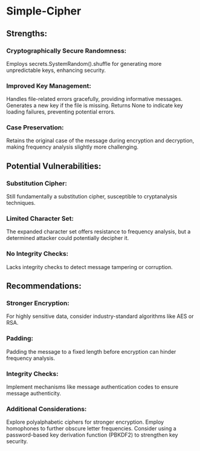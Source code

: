 # Simple-Cipher

## Strengths:

### Cryptographically Secure Randomness:
Employs secrets.SystemRandom().shuffle for generating more unpredictable keys, enhancing security.
### Improved Key Management: 
Handles file-related errors gracefully, providing informative messages.
Generates a new key if the file is missing.
Returns None to indicate key loading failures, preventing potential errors.
### Case Preservation: 
Retains the original case of the message during encryption and decryption, making frequency analysis slightly more challenging.

## Potential Vulnerabilities:

### Substitution Cipher:
Still fundamentally a substitution cipher, susceptible to cryptanalysis techniques.
### Limited Character Set:
The expanded character set offers resistance to frequency analysis, but a determined attacker could potentially decipher it.
### No Integrity Checks:
Lacks integrity checks to detect message tampering or corruption.

## Recommendations:

### Stronger Encryption:
For highly sensitive data, consider industry-standard algorithms like AES or RSA.
### Padding:
Padding the message to a fixed length before encryption can hinder frequency analysis.
### Integrity Checks:
Implement mechanisms like message authentication codes to ensure message authenticity.
### Additional Considerations:
Explore polyalphabetic ciphers for stronger encryption.
Employ homophones to further obscure letter frequencies.
Consider using a password-based key derivation function (PBKDF2) to strengthen key security.
